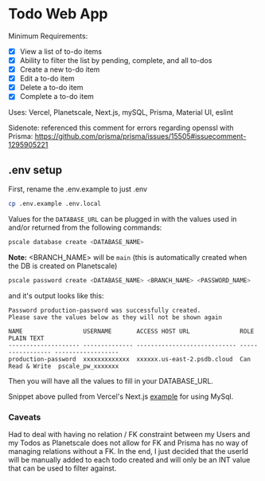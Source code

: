 # Todo Web App

Minimum Requirements:
- [x] View a list of to-do items 
- [x] Ability to filter the list by pending, complete, and all to-dos
- [x] Create a new to-do item
- [x] Edit a to-do item
- [x] Delete a to-do item
- [x] Complete a to-do item

Uses: Vercel, Planetscale, Next.js, mySQL, Prisma, Material UI, eslint

Sidenote: referenced this comment for errors regarding openssl with Prisma: https://github.com/prisma/prisma/issues/15505#issuecomment-1295905221

## .env setup

First, rename the .env.example to just .env

```bash
cp .env.example .env.local
```

Values for the `DATABASE_URL` can be plugged in with the values used in and/or returned from the following commands:

```bash
pscale database create <DATABASE_NAME>
```
**Note:** <BRANCH_NAME> will be `main` (this is automatically created when the DB is created on Planetscale)
 
```bash
pscale password create <DATABASE_NAME> <BRANCH_NAME> <PASSWORD_NAME>
```
and it's output looks like this:

```
Password production-password was successfully created.
Please save the values below as they will not be shown again

NAME                 USERNAME       ACCESS HOST URL              ROLE              PLAIN TEXT
-------------------- -------------- ---------------------------- ----------------- ------------------
production-password  xxxxxxxxxxxxx  xxxxxx.us-east-2.psdb.cloud  Can Read & Write  pscale_pw_xxxxxxx
```

Then you will have all the values to fill in your DATABASE_URL.

Snippet above pulled from Vercel's Next.js [example](https://github.com/vercel/next.js/tree/canary/examples/with-mysql) for using MySql.

### Caveats

Had to deal with having no relation / FK constraint between my Users and my Todos as Planetscale does not allow for FK and Prisma has no way of managing relations without a FK. In the end, I just decided that the userId will be manually added to each todo created and will only be an INT value that can be used to filter against.